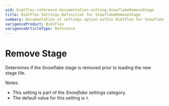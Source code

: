 ```yaml
---
uid: bimlflex-reference-documentation-setting-SnowflakeRemoveStage
title: BimlFlex Settings Definition for SnowflakeRemoveStage
summary: Documentation of settings option within BimlFlex for SnowflakeRemoveStage
varigenceProduct: BimlFlex
varigenceArticleType: Reference
---
```


# Remove Stage

Determines if the Snowflake stage is removed prior to loading the new stage file.

Notes:

* This setting is part of the *Snowflake* settings category.
* The default value for this setting is `Y`.
